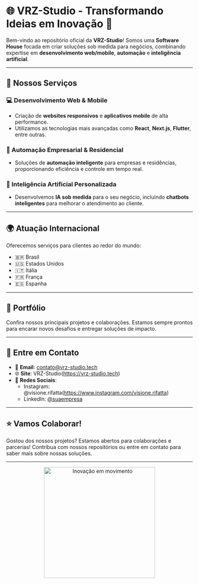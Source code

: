 # 🌐 VRZ-Studio - Transformando Ideias em Inovação 🚀

Bem-vindo ao repositório oficial da **VRZ-Studio**! Somos uma **Software House** focada em criar soluções sob medida para negócios, combinando expertise em **desenvolvimento web/mobile**, **automação** e **inteligência artificial**.

---

## 🚀 Nossos Serviços

### 💻 Desenvolvimento Web & Mobile
- Criação de **websites responsivos** e **aplicativos mobile** de alta performance.
- Utilizamos as tecnologias mais avançadas como **React**, **Next.js**, **Flutter**, entre outras.

### 🤖 Automação Empresarial & Residencial
- Soluções de **automação inteligente** para empresas e residências, proporcionando eficiência e controle em tempo real.

### 🧠 Inteligência Artificial Personalizada
- Desenvolvemos **IA sob medida** para o seu negócio, incluindo **chatbots inteligentes** para melhorar o atendimento ao cliente.

---

## 🌍 Atuação Internacional
Oferecemos serviços para clientes ao redor do mundo:
- 🇧🇷 Brasil
- 🇺🇸 Estados Unidos
- 🇮🇹 Itália
- 🇫🇷 França
- 🇪🇸 Espanha

---

## 💼 Portfólio
Confira nossos principais projetos e colaborações. Estamos sempre prontos para encarar novos desafios e entregar soluções de impacto.

---

## 📲 Entre em Contato
- 📧 **Email**: contato@vrz-studio.tech
- 🌐 **Site**: VRZ-Studio(https://vrz-studio.tech)
- 📱 **Redes Sociais**: 
  - Instagram: @visione.rifatta(https://www.instagram.com/visione.rifatta)
  - LinkedIn: [@suaempresa](https://www.linkedin.com/company/suaempresa)

---

## ⭐ Vamos Colaborar!
Gostou dos nossos projetos? Estamos abertos para colaborações e parcerias! Contribua com nossos repositórios ou entre em contato para saber mais sobre nossas soluções.

---

<p align="center">
  <img src="https://media.giphy.com/media/3o7abKhOpu0NwenH3O/giphy.gif" width="300" alt="Inovação em movimento">
</p>
